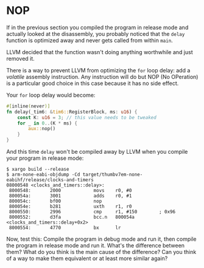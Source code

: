 # NOP

If in the previous section you compiled the program in release mode and actually looked at the
disassembly, you probably noticed that the `delay` function is optimized away and never gets called
from within `main`.

LLVM decided that the function wasn't doing anything worthwhile and just removed it.

There is a way to prevent LLVM from optimizing the `for` loop delay: add a *volatile* assembly
instruction. Any instruction will do but NOP (No OPeration) is a particular good choice in this case
because it has no side effect.

Your `for` loop delay would become:

``` rust
#[inline(never)]
fn delay(_tim6: &tim6::RegisterBlock, ms: u16) {
    const K: u16 = 3; // this value needs to be tweaked
    for _ in 0..(K * ms) {
        aux::nop()
    }
}
```

And this time `delay` won't be compiled away by LLVM when you compile your program in release mode:

``` console
$ xargo build --release
$ arm-none-eabi-objdump -Cd target/thumbv7em-none-eabihf/release/clocks-and-timers
08000548 <clocks_and_timers::delay>:
 8000548:       2000            movs    r0, #0
 800054a:       3001            adds    r0, #1
 800054c:       bf00            nop
 800054e:       b281            uxth    r1, r0
 8000550:       2996            cmp     r1, #150        ; 0x96
 8000552:       d3fa            bcc.n   800054a <clocks_and_timers::delay+0x2>
 8000554:       4770            bx      lr
```

Now, test this: Compile the program in debug mode and run it, then compile the program in release
mode and run it. What's the difference between them? What do you think is the main cause of the
difference? Can you think of a way to make them equivalent or at least more similar again?
